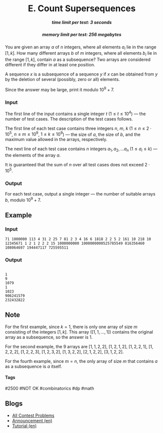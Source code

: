 <h1 style='text-align: center;'> E. Count Supersequences</h1>

<h5 style='text-align: center;'>time limit per test: 3 seconds</h5>
<h5 style='text-align: center;'>memory limit per test: 256 megabytes</h5>

You are given an array $a$ of $n$ integers, where all elements $a_i$ lie in the range $[1, k]$. How many different arrays $b$ of $m$ integers, where all elements $b_i$ lie in the range $[1, k]$, contain $a$ as a subsequence? Two arrays are considered different if they differ in at least one position.

A sequence $x$ is a subsequence of a sequence $y$ if $x$ can be obtained from $y$ by the deletion of several (possibly, zero or all) elements.

Since the answer may be large, print it modulo $10^9 + 7$.

### Input

The first line of the input contains a single integer $t$ ($1 \le t \le 10^4$) — the number of test cases. The description of the test cases follows.

The first line of each test case contains three integers $n$, $m$, $k$ ($1 \le n \le 2\cdot 10^5$, $n \le m \le 10^9$, $1 \le k \le 10^9$) — the size of $a$, the size of $b$, and the maximum value allowed in the arrays, respectively.

The next line of each test case contains $n$ integers $a_1, a_2, \ldots a_n$ ($1\le a_i \le k$) — the elements of the array $a$.

It is guaranteed that the sum of $n$ over all test cases does not exceed $2\cdot 10^5$.

### Output

For each test case, output a single integer — the number of suitable arrays $b$, modulo $10^9+7$.

## Example

### Input


```text
71 1000000 113 4 31 2 25 7 81 2 3 4 16 6 1818 2 2 5 2 161 10 218 10 12345671 1 2 1 2 2 2 15 1000000000 1000000000525785549 816356460 108064697 194447117 725595511
```
### Output

```text

1
9
1079
1
1023
906241579
232432822

```
## Note

For the first example, since $k=1$, there is only one array of size $m$ consisting of the integers $[1, k]$. This array ($[1, 1, \ldots, 1]$) contains the original array as a subsequence, so the answer is 1.

For the second example, the $9$ arrays are $[1, 1, 2, 2]$, $[1, 2, 1, 2]$, $[1, 2, 2, 1]$, $[1, 2, 2, 2]$, $[1, 2, 2, 3]$, $[1, 2, 3, 2]$, $[1, 3, 2, 2]$, $[2, 1, 2, 2]$, $[3, 1, 2, 2]$.

For the fourth example, since $m=n$, the only array of size $m$ that contains $a$ as a subsequence is $a$ itself.



#### Tags 

#2500 #NOT OK #combinatorics #dp #math 

## Blogs
- [All Contest Problems](../Codeforces_Round_877_(Div._2).md)
- [Announcement (en)](../blogs/Announcement_(en).md)
- [Tutorial (en)](../blogs/Tutorial_(en).md)
